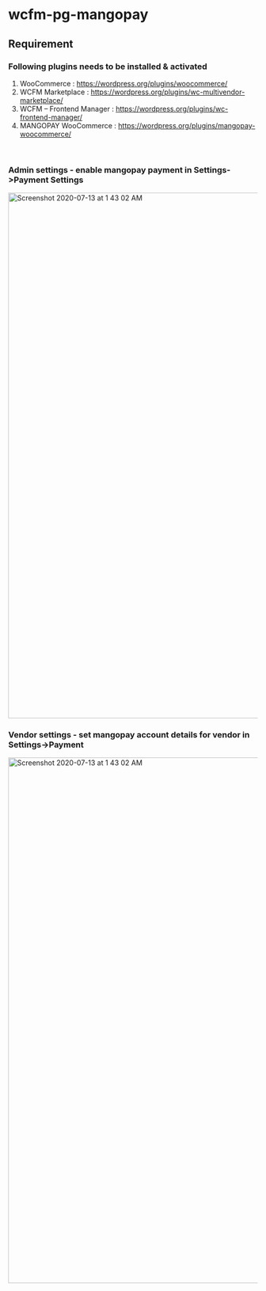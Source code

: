 # wcfm-pg-mangopay

## Requirement
### Following plugins needs to be installed & activated
1. WooCommerce : https://wordpress.org/plugins/woocommerce/
2. WCFM Marketplace : https://wordpress.org/plugins/wc-multivendor-marketplace/
3. WCFM – Frontend Manager : https://wordpress.org/plugins/wc-frontend-manager/
4. MANGOPAY WooCommerce : https://wordpress.org/plugins/mangopay-woocommerce/

<br/>

### Admin settings - enable mangopay payment in Settings->Payment Settings

<img width="1062" alt="Screenshot 2020-07-13 at 1 43 02 AM" src="https://user-images.githubusercontent.com/45789664/87255990-f27e3d80-c4ac-11ea-9270-985948cd8799.png">

<br/>

### Vendor settings - set mangopay account details for vendor in Settings->Payment

<img width="1062" alt="Screenshot 2020-07-13 at 1 43 02 AM" src="https://user-images.githubusercontent.com/45789664/87256058-56a10180-c4ad-11ea-8b79-9584662c7c25.png">
